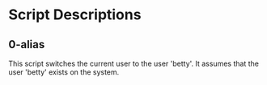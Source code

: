 # Script Descriptions

## 0-alias
This script switches the current user to the user 'betty'. It assumes that the user 'betty' exists on the system.
